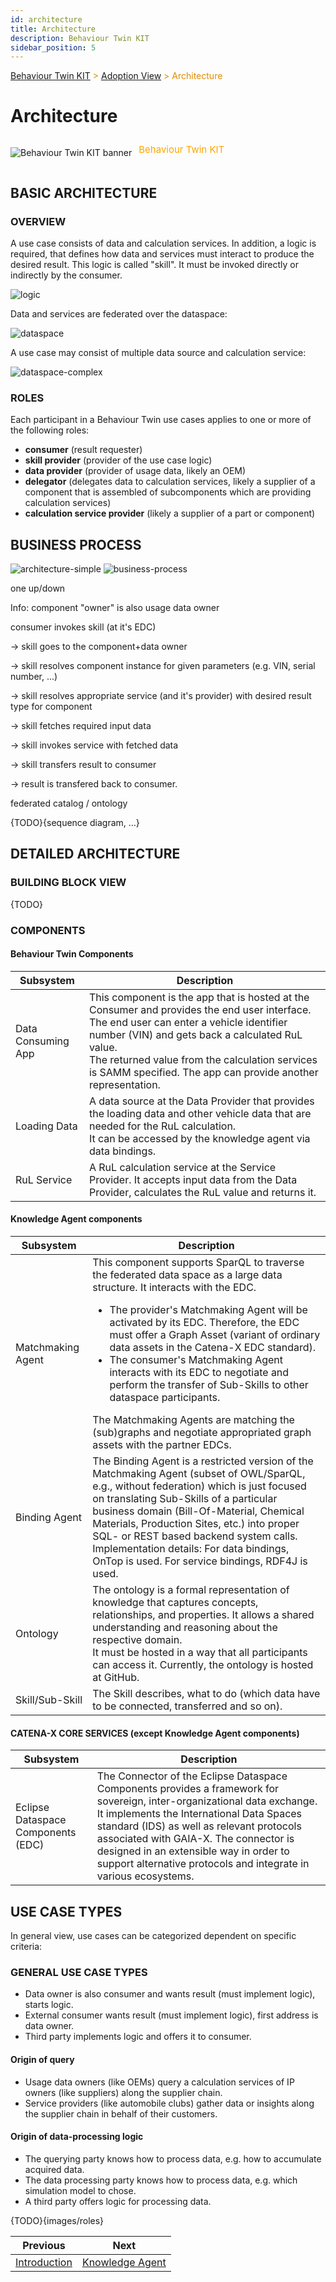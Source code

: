 ```yaml
---
id: architecture
title: Architecture
description: Behaviour Twin KIT
sidebar_position: 5
---
```


<!-- DEACTIVATED FOR DOCUSAURUS FROM HERE -->

<span style="font-size:14px;color:rgb(222,140,0);">[Behaviour Twin KIT](../overview.md) > [Adoption View](./overview.md) > Architecture</span>

# Architecture

<!-- DEACTIVATED FOR DOCUSAURUS TO HERE -->

<!-- VARIANT FOR DOCUSAURUS FROM HERE

<div style={{display:'block'}}>
  <div style={{display:'inline-block', verticalAlign:'top'}}>

![Behaviour Twin KIT banner](../../../../static/img/kit-icons/behaviour-twin-kit-icon-mini.png)

  </div>
  <div style={{display:'inline-block', fontSize:17, color:'rgb(255,166,1)', marginLeft:7, verticalAlign:'top', paddingTop:6}}>
Behaviour Twin KIT
  </div>
</div>

VARIANT FOR DOCUSAURUS TO HERE -->

<!-- DEACTIVATED FOR DOCUSAURUS FROM HERE -->

<div style="display:block;">
  <div style="display:inline-block;vertical-align:top;">

![Behaviour Twin KIT banner](../../../../static/img/kit-icons/behaviour-twin-kit-icon-mini.png)

  </div>
  <div style="display:inline-block;font-size:15px;color:rgb(255,166,1);margin-left:7px;vertical-align:top;padding-top:8px;">
Behaviour Twin KIT
  </div>
</div>

<!-- DEACTIVATED FOR DOCUSAURUS TO HERE -->

<!-- END OF HEADER -->

## BASIC ARCHITECTURE

### OVERVIEW

A use case consists of data and calculation services. In addition, a logic is required,
that defines how data and services must interact to produce the desired result.
This logic is called "skill". It must be invoked directly or indirectly by the consumer.

![logic](assets/logic.drawio.svg)

Data and services are federated over the dataspace:

![dataspace](assets/dataspace.drawio.svg)

A use case may consist of multiple data source and calculation service:

![dataspace-complex](assets/dataspace-complex.drawio.svg)

### ROLES

Each participant in a Behaviour Twin use cases applies to one or more of the following roles:

- **consumer** (result requester)
- **skill provider** (provider of the use case logic)
- **data provider** (provider of usage data, likely an OEM)
- **delegator** (delegates data to calculation services, likely a supplier of a component that
  is assembled of subcomponents which are providing calculation services)
- **calculation service provider** (likely a supplier of a part or component)

## BUSINESS PROCESS

![architecture-simple](assets/tmp_screenshot_architcture_simple.png)
![business-process](assets/business-process.drawio.svg)

one up/down

Info: component "owner" is also usage data owner

consumer invokes skill (at it's EDC)

  -> skill goes to the component+data owner

  -> skill resolves component instance for given parameters (e.g. VIN, serial number, ...)

  -> skill resolves appropriate service (and it's provider) with desired result type for component

  -> skill fetches required input data

  -> skill invokes service with fetched data

  -> skill transfers result to consumer
  
  -> result is transfered back to consumer.

federated catalog / ontology

{TODO}{sequence diagram, ...}

## DETAILED ARCHITECTURE

### BUILDING BLOCK VIEW

{TODO}

### COMPONENTS

#### Behaviour Twin Components

|Subsystem|Description|
|---------|-----------|
|Data Consuming App| This component is the app that is hosted at the Consumer and provides the end user interface. The end user can enter a vehicle identifier number (VIN) and gets back a calculated RuL value. <BR/> The returned value from the calculation services is SAMM specified. The app can provide another representation.|
|Loading Data | A data source at the Data Provider that provides the loading data and other vehicle data that are needed for the RuL calculation. <BR/> It can be accessed by the knowledge agent via data bindings.|
|RuL Service| A RuL calculation service at the Service Provider. It accepts input data from the Data Provider, calculates the RuL value and returns it.|

#### Knowledge Agent components

|Subsystem|Description|
|---------|-----------|
|Matchmaking Agent|This component supports SparQL to traverse the federated data space as a large data structure. It interacts with the EDC. <UL><LI>The provider's Matchmaking Agent will be activated by its EDC. Therefore, the EDC must offer a Graph Asset (variant of ordinary data assets in the Catena-X EDC standard).</LI><LI> The consumer's Matchmaking Agent interacts with its EDC to negotiate and perform the transfer of Sub-Skills to other dataspace participants.</LI></UL> The Matchmaking Agents are matching the (sub)graphs and negotiate appropriated graph assets with the partner EDCs.|
|Binding Agent| The Binding Agent is a restricted version of the Matchmaking Agent (subset of OWL/SparQL, e.g., without federation) which is just focused on translating Sub-Skills of a particular business domain (Bill-Of-Material, Chemical Materials, Production Sites, etc.)  into proper SQL- or REST based backend system calls. <BR/> Implementation details: For data bindings, OnTop is used. For service bindings, RDF4J is used.|
|Ontology|The ontology is a formal representation of knowledge that captures concepts, relationships, and properties. It allows a shared understanding and reasoning about the respective domain. <BR/> It must be hosted in a way that all participants can access it. Currently, the ontology is hosted at GitHub.|
|Skill/Sub-Skill| The Skill describes, what to do (which data have to be connected, transferred and so on).|

#### CATENA-X CORE SERVICES (except Knowledge Agent components)

|Subsystem|Description|
|---------|-----------|
|Eclipse Dataspace Components (EDC)|The Connector of the Eclipse Dataspace Components provides a framework for sovereign, inter-organizational data exchange. It implements the International Data Spaces standard (IDS) as well as relevant protocols associated with GAIA-X. The connector is designed in an extensible way in order to support alternative protocols and integrate in various ecosystems.|








## USE CASE TYPES

In general view, use cases can be categorized dependent on specific criteria:

### GENERAL USE CASE TYPES

- Data owner is also consumer and wants result (must implement logic),  starts logic.
- External consumer wants result (must implement logic), first address is data owner.
- Third party implements logic and offers it to consumer.

#### Origin of query

- Usage data owners (like OEMs) query a calculation services of IP owners (like suppliers) along the supplier chain.
- Service providers (like automobile clubs) gather data or insights along the supplier chain in behalf of their customers.

#### Origin of data-processing logic

- The querying party knows how to process data, e.g. how to accumulate acquired data.
- The data processing party knows how to process data, e.g. which simulation model to chose.
- A third party offers logic for processing data.


{TODO}{images/roles}


<!-- START OF FOOTER -->

<!-- DEACTIVATED FOR DOCUSAURUS FROM HERE -->

| Previous | Next |
| -------- | ---- |
| [Introduction](./introduction.md) | [Knowledge Agent](./knowledge-agent.md) |

<!-- DEACTIVATED FOR DOCUSAURUS TO HERE -->
